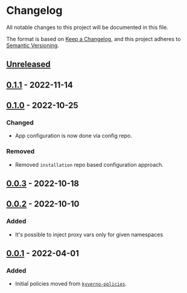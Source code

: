 # Changelog

All notable changes to this project will be documented in this file.

The format is based on [Keep a Changelog](https://keepachangelog.com/en/1.0.0/),
and this project adheres to [Semantic Versioning](https://semver.org/spec/v2.0.0.html).

## [Unreleased]

## [0.1.1] - 2022-11-14

## [0.1.0] - 2022-10-25

### Changed

- App configuration is now done via config repo.

### Removed

- Removed `installation` repo based configuration approach.

## [0.0.3] - 2022-10-18

## [0.0.2] - 2022-10-10

### Added

- It's possible to inject proxy vars only for given namespaces

## [0.0.1] - 2022-04-01

### Added

- Initial policies moved from [`kyverno-policies`](https://github.com/giantswarm/kyverno-policies).

[Unreleased]: https://github.com/giantswarm/kyverno-policies-connectivity/compare/v0.1.1...HEAD
[0.1.1]: https://github.com/giantswarm/kyverno-policies-connectivity/compare/v0.1.0...v0.1.1
[0.1.0]: https://github.com/giantswarm/kyverno-policies-connectivity/compare/v0.0.3...v0.1.0
[0.0.3]: https://github.com/giantswarm/kyverno-policies-connectivity/compare/v0.0.2...v0.0.3
[0.0.2]: https://github.com/giantswarm/kyverno-policies-connectivity/compare/v0.0.1...v0.0.2
[0.0.1]: https://github.com/giantswarm/kyverno-policies-connectivity/releases/tag/v0.0.1
